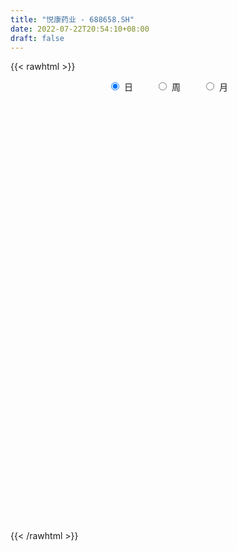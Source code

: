 ```yaml
---
title: "悦康药业 - 688658.SH"
date: 2022-07-22T20:54:10+08:00
draft: false
---
```

{{< rawhtml >}}
    <div style="text-align: center">
        <label style="padding: 1rem;"><input style="margin-right: .5rem" type="radio" name="period" value="D" checked onclick="period_change(this)">日</label>
        <label style="padding: 1rem;"><input style="margin-right: .5rem" type="radio" name="period" value="W" onclick="period_change(this)">周</label>
        <label style="padding: 1rem;"><input style="margin-right: .5rem" type="radio" name="period" value="M" onclick="period_change(this)">月</label>
    </div>
    <div id="chart" style="height: 700px;"></div> 
    <script type="text/javascript">
        const D_v = [570450.71,296487.45,174188.24,108293.07,112881.31,94580.77,81530.41,102802.62,69944.04,128812.06,60765.38,45720.73,41602.23,69660.14,54981.87,57279.02,40036.88,33736.4,32753.52,68759.04,51495.61,41330.25,29046.15,24884.94,21367.57,39835.78,52309.74,37304.81,28980.38,29276.92,19933.18,22320.57,26435.75,30872.09,28304.22,37622.12,42803.37,22165.13,29167.63,28351.48,23158.01,46384.26,27718.78,23613.91,26025.94,55879.87,72913.38,50426.73,36459.97,33612.48,24184.27,24024.93,23191.16,26608.6,35252.52,23741.44,25443.95,30155.13,19721.93,15913.29,24117.96,25422.3,19979.26,17076.12,12039.83,14943.2,13126.02,15262.99,18935.01,13574.77,14248.8,17067.08,13328.49,13738.07,33766.25,36444.07,29598.79,27609.06,20473.45,19513.52,28857.04,20579.66,67559.91,48363.58,30115.11,30619.6,16795.03,11090.48,10599.42,11562.16,18810.48,14899.83,18328.41,27938.59,25923.59,21861.7,17364.88,11982.2,19101.8,16568.0,16553.47,23340.44,27042.09,102292.11,69597.88,43016.0,44681.66,38997.52,35330.57,19917.53,35030.94,20614.33,20834.11,16032.92,16980.03,18517.89,18277.06,13983.8,19776.0,32462.66,19303.23,22390.26,19986.97,19634.06,36237.53,21843.25,13972.7,16268.94,11704.62,22524.63,18556.69,13361.88,15260.52,14275.97,14283.1,9843.7,13840.39,7763.2,10749.08,16140.45,15137.01,18684.5,10792.08,11147.34,8489.12,9454.41,12354.31,14895.8,10252.77,12033.25,11796.98,7513.24,6601.6,14048.38,8767.02,9612.21,8725.02,11862.87,7510.55,7436.96,10914.12,8540.02,8658.71,20143.35,26712.01,24565.75,16138.09,14486.49,12578.2,9397.62,11032.17,16213.03,12174.54,13821.33,13436.29,16505.58,14783.5,12401.19,12046.96,13496.4,10208.16,8199.8,6447.67,7334.24,11856.83,5397.88,11401.92,4775.66,7455.87,6689.15,5925.97,5785.71,5305.43,3664.25,6943.89,4051.11,4430.26,5020.27,4328.68,4294.1,4515.47,6438.15,6950.94,16067.96,9469.4,13551.03,10963.46,9048.01,5258.54,6879.05,6749.46,10004.26,8156.05,9198.74,24766.25,13720.04,10575.32,17292.1,12238.51,9235.43,8071.27,13570.84,15049.67,12181.45,12584.8,10555.36,6360.01,155761.67,102565.15,47055.98,30661.96,20317.66,27565.16,19051.47,19123.65,9240.92,16750.05,17379.61,13313.05,29859.09,33372.91,20086.84,22819.31,18529.67,30765.26,50342.09,32615.47,133916.7,123780.4,124543.48,87491.86,97586.66,83720.17,126186.69,104545.84,62569.7,80485.92,97179.79,89657.99,95036.26,64735.61,83614.78,85444.1,36030.58,39250.98,26451.3,23772.56,26131.62,28567.68,28352.81,33181.18,31497.69,23986.7,19950.66,27561.64,19501.04,25319.82,22800.22,23372.29,47868.5,29540.53,39826.06,47710.34,31364.18,22315.51,22364.4,21634.76,39194.56,54895.76,43254.71,46841.47,32637.08,48079.39,42356.41,42478.36,40863.56,39905.25,26117.75,34694.77,23787.26,39589.51,30490.88,27311.73,37572.41,29678.24,24738.15,36849.81,29372.1,25731.22,27588.95,26788.44,24706.41,28592.51,40387.7,21910.37,27579.96,24152.49,33118.98,28885.43,36551.75,18855.54,44288.24,30047.95,39266.34,31095.89,63926.06,27874.35,21946.4,26173.39,39442.38,248705.7,197053.18,88220.01,93409.99,39000.92,27956.31,67687.16,48628.89,24078.15,40297.25,17602.61,75197.61,27101.04,26164.28,24173.99,39029.51,41695.67,71387.51,33874.18,25936.28,24219.0,22120.46,26657.38,19809.39,23945.45,16802.21,20802.47,23141.47,17730.59,15538.32,21123.0,19441.13,27848.89,21795.7,33685.43,21926.09,18604.48,27327.04,23405.72,35397.73,24407.41,21710.23,22149.96,25113.24,13956.17,22935.77,25158.07,14398.96,13606.45,10847.64,23624.72,20868.04]
const D_histogram = [0.0,-0.3056866097,-0.5935210006,-0.7369381331,-0.8361608993,-0.8463312773,-0.8065195318,-0.6884036647,-0.6011359522,-0.623838072,-0.6267013704,-0.5644974708,-0.5107100104,-0.5059730855,-0.4506649319,-0.3246885952,-0.2253766844,-0.1161992793,-0.0043822619,0.1389754604,0.2189656403,0.2379533952,0.2599261333,0.2628802304,0.2403962632,0.2613111958,0.3364536903,0.3732323067,0.3576594542,0.3035313019,0.2586537678,0.2455880845,0.2532248095,0.2747744524,0.3045648616,0.3474754223,0.3566392556,0.3567597669,0.3542217141,0.3142433157,0.2623883697,0.2926399192,0.2910529743,0.281055456,0.2529063245,0.2876696262,0.3472618592,0.3151163665,0.2423927665,0.216418501,0.1906198631,0.1735073708,0.1521299668,0.1397023055,0.0898212269,0.0533367382,0.0372508107,-0.0048582967,-0.0265981885,-0.0394762001,-0.0300802799,-0.0148056011,0.0001959075,-0.0106495408,-0.0154045466,-0.0141432758,-0.0161649448,-0.0264832409,-0.0369332029,-0.0315174687,-0.0482783224,-0.0696540678,-0.0632869049,-0.0486550311,-0.0020575334,0.0500120135,0.0586335877,0.0834714074,0.092092079,0.073931934,0.0652966365,0.0405989988,0.0970188612,0.0658094058,0.0315776043,-0.0353730378,-0.1000956306,-0.1317209498,-0.1291562893,-0.1113838488,-0.080928201,-0.0573367576,-0.0551081008,-0.0145681445,0.0153456158,0.0433777442,0.0393060197,0.0337432048,0.0446912769,0.0142581456,-0.0086402326,-0.0172996135,0.0064334605,0.1302591406,0.1932465688,0.1913850471,0.1925730268,0.2124019554,0.170915314,0.1259676941,0.0477347373,-0.0256705143,-0.1004396173,-0.1336245154,-0.1501882545,-0.1334255596,-0.0931582425,-0.0662224786,-0.0718781157,-0.0713358669,-0.0776237428,-0.069178945,-0.0900756084,-0.0967915379,-0.0717104081,-0.0757140972,-0.0726762506,-0.074152984,-0.0743838862,-0.0947121146,-0.116144624,-0.1139066717,-0.0775449343,-0.0579005396,-0.0585665489,-0.0526490286,-0.0670460001,-0.0683792882,-0.0632132991,-0.064311249,-0.0748747695,-0.1136210734,-0.1358328573,-0.1608852181,-0.1509383063,-0.1128501767,-0.0614158178,-0.0118307156,0.0199830538,0.034477584,0.0289820455,0.0501079235,0.0643617478,0.0874542855,0.0917025235,0.0849841646,0.0919722991,0.0667703167,0.0506409114,0.0415663074,0.0519725467,0.070095973,0.0836502635,0.1208811094,0.1477503877,0.1887161335,0.1868000566,0.1538521128,0.1392065901,0.1249959534,0.1261960114,0.1424482489,0.1382403146,0.1306864998,0.1185809678,0.0803742941,0.0761290226,0.0485467661,0.0159688953,-0.0250886832,-0.0481918609,-0.0561679157,-0.0560309768,-0.0602610929,-0.1032453659,-0.123997182,-0.1645433806,-0.1703234238,-0.1491542769,-0.1329234976,-0.1177831696,-0.1012988382,-0.0922634866,-0.0824167822,-0.0800479934,-0.0708207679,-0.0633606885,-0.0598075865,-0.0491805984,-0.0313739442,-0.0284362836,-0.034907405,-0.044942451,-0.0061668547,0.0228930829,0.0551368888,0.0984093428,0.1180218593,0.1208694926,0.1032118086,0.1014719654,0.1012727505,0.0979897338,0.101018909,0.1522877714,0.1611963887,0.1573980839,0.1601537607,0.1428953305,0.1194150636,0.0917174201,0.0913372689,0.090021999,0.0541610232,0.0079765654,-0.0161103233,-0.031429257,0.1708585383,0.251569975,0.2193664678,0.1482107204,0.0955997147,0.0558759053,0.0255463995,-0.0050213611,-0.0181701819,-0.0496647544,-0.0474978837,-0.0669958408,-0.0389094762,-0.0136524869,-0.0035871477,0.0040950133,-0.0201229025,-0.0145183367,0.0401501511,0.0594341448,0.3049205273,0.5382235471,0.4256015122,0.3467921616,0.4367447736,0.425737579,0.5118779197,0.5083600642,0.4680935972,0.4173249465,0.3744474721,0.400451611,0.2573934066,0.0797387371,-0.1162127058,-0.3456422495,-0.4817702683,-0.6373384376,-0.7335804188,-0.8031515222,-0.8428701393,-0.7858461193,-0.7019308882,-0.5867291303,-0.4866136777,-0.4498709332,-0.4122682614,-0.3107023149,-0.2208865995,-0.2007146183,-0.1692725924,-0.160747106,-0.2158054086,-0.2026777183,-0.2319160932,-0.1560975319,-0.0697423823,-0.0060399149,0.0509876706,0.0739224592,0.1047502581,0.1125052095,0.05344329,-0.0266548886,-0.0148466473,0.0246254632,0.0308100068,-0.0557396614,-0.1236352583,-0.113456545,-0.093546136,-0.0473067858,-0.0379352176,-0.0501619421,-0.0496437183,-0.028287693,-0.0625727059,-0.0863965392,-0.0830724089,-0.0863299141,-0.1131286095,-0.1064328975,-0.1126753197,-0.1392065987,-0.1914245093,-0.2176398836,-0.2486614323,-0.2364682595,-0.2138817563,-0.185477457,-0.1736382347,-0.1487940209,-0.1480324288,-0.1537715893,-0.2184553301,-0.2555688789,-0.2186289045,-0.1481989508,-0.0594942295,0.0144523076,0.0605612989,0.1287867728,0.2421041215,0.4971693048,0.6108714932,0.6120247461,0.5124611744,0.4144483132,0.338831561,0.307885541,0.245231998,0.2081880974,0.108252968,0.0549393019,-0.0271101421,-0.07877347,-0.1046744915,-0.0911338441,-0.0533740333,0.0225969873,0.1127404346,0.1704083893,0.1851645907,0.1482164287,0.1353432328,0.1423933554,0.1184790708,0.0984766667,0.0913229138,0.0987710811,0.1115650014,0.0999811597,0.0607336432,0.054567491,0.0508278442,0.0410311558,0.0323253078,0.0061787541,0.0004515687,-0.0119614287,0.007212724,0.0100637952,-0.0338645884,-0.0626137872,-0.0648829378,-0.0566698396,-0.0894131242,-0.0980435807,-0.0953519361,-0.1499434324,-0.1536342243,-0.1382795093,-0.1146680752,-0.0804761219,-0.0782757265]
const D_fast = [0.0,-0.3821082621,-0.8183229032,-1.145974569,-1.4542375599,-1.6759907573,-1.8378088947,-1.8917939438,-1.9548102193,-2.1334718572,-2.2930104982,-2.3719309662,-2.4458210085,-2.5675773549,-2.6249354343,-2.5801312465,-2.5371635068,-2.4570359215,-2.3463144695,-2.1682128821,-2.0334812922,-1.9550051885,-1.8680509171,-1.7993767624,-1.7617616638,-1.6755189323,-1.5162630152,-1.3861763221,-1.3123343111,-1.2905796379,-1.27079373,-1.2224623922,-1.1515194649,-1.0612762088,-0.9553445842,-0.8255651679,-0.7272415208,-0.6379310677,-0.551913692,-0.5133312615,-0.499589115,-0.3961775858,-0.325001287,-0.2647349414,-0.2296574918,-0.1229767835,0.0234309143,0.0700645132,0.0579391048,0.0860694646,0.1079257924,0.1341901428,0.1508452305,0.1733431456,0.1459173737,0.1227670696,0.1159938447,0.0726701632,0.0442807242,0.0215336627,0.0234095129,0.0349827914,0.0500332769,0.0365254433,0.0279193008,0.0256447527,0.0195818475,0.0026427412,-0.0170405216,-0.0195041545,-0.0483345888,-0.0871238511,-0.0965784145,-0.0941102984,-0.0480271841,0.0165453662,0.0398253373,0.0855310089,0.1171747002,0.1174975387,0.1251864003,0.1106385123,0.19131309,0.1765559861,0.1502185857,0.0744246841,-0.0153218163,-0.0798773729,-0.1096017848,-0.1196753066,-0.109451709,-0.1001944549,-0.1117428234,-0.0748449032,-0.0410947389,-0.0022181745,0.0035366059,0.0064095922,0.0285304836,0.0016618887,-0.0233965477,-0.036380832,-0.0110393929,0.1453510725,0.2566501428,0.3026348828,0.3519661193,0.4248955368,0.4261377238,0.4126820274,0.346382755,0.2665598748,0.1666808675,0.1000898405,0.0459790378,0.0293853428,0.0463630993,0.0567432436,0.0331180775,0.0158263595,-0.009867452,-0.0187173904,-0.062132956,-0.0930467699,-0.0858932421,-0.1088254555,-0.1239566716,-0.143971651,-0.1627985248,-0.2068047818,-0.2572734471,-0.2835121628,-0.2665366589,-0.2613673991,-0.2766750457,-0.2839197825,-0.3150782541,-0.3335063642,-0.3441436999,-0.361319462,-0.3906016749,-0.4577532472,-0.5139232454,-0.5791969108,-0.6069845755,-0.59710899,-0.5610285856,-0.5144011623,-0.4775916294,-0.4544777033,-0.4527277304,-0.4190748715,-0.3887306103,-0.3437745012,-0.3166006323,-0.30207295,-0.2720917408,-0.280601144,-0.2840703215,-0.2827533486,-0.2593539727,-0.2237065531,-0.1892396968,-0.1217885734,-0.0579816982,0.030163081,0.0749470181,0.0804621026,0.1006182274,0.1176565791,0.15040564,0.2022699397,0.232622084,0.2577398941,0.2752796041,0.2571665039,0.271953488,0.256507923,0.2279222761,0.1805925268,0.1454413839,0.1234233501,0.1095525448,0.0902571555,0.021461541,-0.0302895705,-0.1119716144,-0.1603325135,-0.1764519358,-0.1934520308,-0.2077574953,-0.2165978735,-0.2306283935,-0.2413858847,-0.2590290942,-0.2675070607,-0.2758871535,-0.287285948,-0.2889541096,-0.2789909415,-0.2831623517,-0.2983603244,-0.3196309831,-0.2823971005,-0.2476138921,-0.2015858641,-0.1337110744,-0.084593093,-0.0515280866,-0.0433828185,-0.0197546703,0.0053643024,0.0265787192,0.0548626216,0.1442034269,0.1934111413,0.2289623575,0.2717564744,0.2902218769,0.2965953759,0.2918270874,0.3142812535,0.3354714833,0.3131507633,0.2689604469,0.2408459773,0.2176697294,0.4626721593,0.6062760898,0.6289141995,0.5948111322,0.5661000552,0.5403452221,0.5164023162,0.4845792153,0.466887849,0.4229770879,0.4132694877,0.3770225704,0.395381566,0.4172254335,0.4263939858,0.4350999001,0.4058512587,0.4078262403,0.4725322659,0.5066747958,0.8283913101,1.1962502167,1.1900285598,1.1979172496,1.397056055,1.4924832552,1.7065930758,1.8301652364,1.9069221686,1.9604847546,2.0112191481,2.1373361898,2.0586263371,1.9009063518,1.6759017326,1.3600616265,1.1034910405,0.7885882619,0.5089511759,0.238592192,-0.0118439599,-0.1512814697,-0.2428489607,-0.2743294854,-0.2958674522,-0.371592441,-0.4370568346,-0.4131664668,-0.3785724012,-0.4085790746,-0.4194551968,-0.4511164869,-0.5601261416,-0.5976678809,-0.6848852792,-0.6480911008,-0.5791715468,-0.5169790581,-0.4472045549,-0.4057891515,-0.3487737881,-0.3128925343,-0.3585936314,-0.4453555321,-0.4372589526,-0.3916304763,-0.377743431,-0.4782280146,-0.577032426,-0.5952178489,-0.598693974,-0.5642813202,-0.5643935564,-0.5891607665,-0.6010534722,-0.5867693702,-0.6366975595,-0.6821205277,-0.6995644996,-0.7244044832,-0.7794853311,-0.7993978434,-0.8338090956,-0.8951420242,-0.9952160621,-1.0758414073,-1.1690283141,-1.2159522062,-1.2468361421,-1.2648012071,-1.2963715434,-1.3087258348,-1.34497235,-1.3891544077,-1.5084519811,-1.6094577496,-1.6271750013,-1.5937947853,-1.5199636214,-1.4424040073,-1.3811546914,-1.2807325242,-1.1068891452,-0.7275316357,-0.461111574,-0.3069521345,-0.2784004126,-0.2728011956,-0.2637100575,-0.2176846922,-0.2190302358,-0.2040271119,-0.2768989994,-0.31647784,-0.4053048195,-0.4766615149,-0.5287311593,-0.5379739729,-0.5135576704,-0.431937403,-0.3136088471,-0.213338795,-0.152291446,-0.1521855008,-0.1312228885,-0.0885744271,-0.0828689439,-0.0782521814,-0.0625752059,-0.0304342683,0.0102509024,0.0236623507,-0.0004017551,0.0070739655,0.0160412797,0.0165023803,0.0158778593,-0.008724006,-0.0143382992,-0.0297416537,-0.0087643201,-0.0033973,-0.0557918308,-0.1001944764,-0.1186843615,-0.1246387231,-0.1797352888,-0.2128766404,-0.2340229798,-0.3261003343,-0.3681996823,-0.3874148446,-0.3924704293,-0.3783975065,-0.3957660427]
const D_slow = [0.0,-0.0764216524,-0.2248019026,-0.4090364359,-0.6180766607,-0.82965948,-1.031289363,-1.2033902791,-1.3536742672,-1.5096337852,-1.6663091278,-1.8074334955,-1.9351109981,-2.0616042694,-2.1742705024,-2.2554426512,-2.3117868223,-2.3408366422,-2.3419322076,-2.3071883425,-2.2524469325,-2.1929585837,-2.1279770503,-2.0622569927,-2.002157927,-1.936830128,-1.8527167054,-1.7594086288,-1.6699937652,-1.5941109398,-1.5294474978,-1.4680504767,-1.4047442743,-1.3360506612,-1.2599094458,-1.1730405902,-1.0838807764,-0.9946908346,-0.9061354061,-0.8275745772,-0.7619774847,-0.6888175049,-0.6160542614,-0.5457903974,-0.4825638162,-0.4106464097,-0.3238309449,-0.2450518533,-0.1844536617,-0.1303490364,-0.0826940707,-0.039317228,-0.0012847363,0.0336408401,0.0560961468,0.0694303314,0.078743034,0.0775284599,0.0708789127,0.0610098627,0.0534897928,0.0497883925,0.0498373694,0.0471749841,0.0433238475,0.0397880285,0.0357467923,0.0291259821,0.0198926814,0.0120133142,-0.0000562664,-0.0174697833,-0.0332915096,-0.0454552673,-0.0459696507,-0.0334666473,-0.0188082504,0.0020596015,0.0250826212,0.0435656047,0.0598897638,0.0700395135,0.0942942288,0.1107465803,0.1186409814,0.1097977219,0.0847738143,0.0518435768,0.0195545045,-0.0082914577,-0.028523508,-0.0428576974,-0.0566347226,-0.0602767587,-0.0564403547,-0.0455959187,-0.0357694138,-0.0273336126,-0.0161607933,-0.0125962569,-0.0147563151,-0.0190812185,-0.0174728533,0.0150919318,0.063403574,0.1112498358,0.1593930925,0.2124935813,0.2552224098,0.2867143333,0.2986480177,0.2922303891,0.2671204848,0.2337143559,0.1961672923,0.1628109024,0.1395213418,0.1229657221,0.1049961932,0.0871622265,0.0677562908,0.0504615545,0.0279426524,0.003744768,-0.0141828341,-0.0331113583,-0.051280421,-0.069818667,-0.0884146385,-0.1120926672,-0.1411288232,-0.1696054911,-0.1889917247,-0.2034668596,-0.2181084968,-0.2312707539,-0.248032254,-0.265127076,-0.2809304008,-0.297008213,-0.3157269054,-0.3441321738,-0.3780903881,-0.4183116926,-0.4560462692,-0.4842588134,-0.4996127678,-0.5025704467,-0.4975746832,-0.4889552873,-0.4817097759,-0.469182795,-0.4530923581,-0.4312287867,-0.4083031558,-0.3870571147,-0.3640640399,-0.3473714607,-0.3347112329,-0.324319656,-0.3113265193,-0.2938025261,-0.2728899602,-0.2426696829,-0.2057320859,-0.1585530526,-0.1118530384,-0.0733900102,-0.0385883627,-0.0073393743,0.0242096285,0.0598216908,0.0943817694,0.1270533943,0.1566986363,0.1767922098,0.1958244655,0.207961157,0.2119533808,0.20568121,0.1936332448,0.1795912659,0.1655835216,0.1505182484,0.1247069069,0.0937076114,0.0525717663,0.0099909103,-0.0272976589,-0.0605285333,-0.0899743257,-0.1152990353,-0.1383649069,-0.1589691025,-0.1789811008,-0.1966862928,-0.2125264649,-0.2274783615,-0.2397735111,-0.2476169972,-0.2547260681,-0.2634529194,-0.2746885321,-0.2762302458,-0.2705069751,-0.2567227529,-0.2321204172,-0.2026149523,-0.1723975792,-0.146594627,-0.1212266357,-0.0959084481,-0.0714110146,-0.0461562874,-0.0080843445,0.0322147526,0.0715642736,0.1116027138,0.1473265464,0.1771803123,0.2001096673,0.2229439845,0.2454494843,0.2589897401,0.2609838815,0.2569563006,0.2490989864,0.291813621,0.3547061147,0.4095477317,0.4466004118,0.4705003405,0.4844693168,0.4908559167,0.4896005764,0.4850580309,0.4726418423,0.4607673714,0.4440184112,0.4342910422,0.4308779204,0.4299811335,0.4310048868,0.4259741612,0.422344577,0.4323821148,0.447240651,0.5234707828,0.6580266696,0.7644270476,0.851125088,0.9603112814,1.0667456762,1.1947151561,1.3218051722,1.4388285714,1.5431598081,1.6367716761,1.7368845788,1.8012329305,1.8211676148,1.7921144383,1.705703876,1.5852613089,1.4259266995,1.2425315948,1.0417437142,0.8310261794,0.6345646496,0.4590819275,0.3123996449,0.1907462255,0.0782784922,-0.0247885731,-0.1024641519,-0.1576858017,-0.2078644563,-0.2501826044,-0.2903693809,-0.344320733,-0.3949901626,-0.4529691859,-0.4919935689,-0.5094291645,-0.5109391432,-0.4981922256,-0.4797116108,-0.4535240462,-0.4253977438,-0.4120369214,-0.4187006435,-0.4224123053,-0.4162559395,-0.4085534378,-0.4224883532,-0.4533971677,-0.481761304,-0.505147838,-0.5169745344,-0.5264583388,-0.5389988244,-0.5514097539,-0.5584816772,-0.5741248536,-0.5957239884,-0.6164920907,-0.6380745692,-0.6663567216,-0.6929649459,-0.7211337758,-0.7559354255,-0.8037915528,-0.8582015237,-0.9203668818,-0.9794839467,-1.0329543858,-1.07932375,-1.1227333087,-1.1599318139,-1.1969399211,-1.2353828185,-1.289996651,-1.3538888707,-1.4085460968,-1.4455958345,-1.4604693919,-1.456856315,-1.4417159903,-1.4095192971,-1.3489932667,-1.2247009405,-1.0719830672,-0.9189768806,-0.790861587,-0.6872495087,-0.6025416185,-0.5255702332,-0.4642622337,-0.4122152094,-0.3851519674,-0.3714171419,-0.3781946774,-0.3978880449,-0.4240566678,-0.4468401288,-0.4601836371,-0.4545343903,-0.4263492817,-0.3837471843,-0.3374560367,-0.3004019295,-0.2665661213,-0.2309677825,-0.2013480148,-0.1767288481,-0.1538981196,-0.1292053494,-0.101314099,-0.0763188091,-0.0611353983,-0.0474935255,-0.0347865645,-0.0245287755,-0.0164474486,-0.01490276,-0.0147898679,-0.0177802251,-0.0159770441,-0.0134610953,-0.0219272424,-0.0375806892,-0.0538014236,-0.0679688835,-0.0903221646,-0.1148330598,-0.1386710438,-0.1761569019,-0.214565458,-0.2491353353,-0.2778023541,-0.2979213846,-0.3174903162]
const D_data = [['2020-12-24', 28.5, 31.64, 28.16, 36.66],['2020-12-25', 29.5, 26.85, 26.72, 29.5],['2020-12-28', 26.08, 25.08, 25.0, 27.5],['2020-12-29', 25.01, 25.14, 24.5, 25.76],['2020-12-30', 25.04, 24.33, 24.3, 25.2],['2020-12-31', 24.5, 24.37, 24.01, 24.94],['2021-01-04', 24.6, 24.28, 24.1, 24.6],['2021-01-05', 24.36, 24.93, 24.29, 25.68],['2021-01-06', 24.95, 24.4, 24.27, 25.17],['2021-01-07', 24.44, 22.5, 22.22, 24.48],['2021-01-08', 22.38, 21.95, 21.71, 22.48],['2021-01-11', 21.96, 22.2, 21.82, 22.46],['2021-01-12', 22.2, 21.71, 21.63, 22.2],['2021-01-13', 21.8, 20.56, 20.5, 21.8],['2021-01-14', 20.6, 20.67, 20.09, 21.33],['2021-01-15', 20.78, 21.42, 20.76, 21.68],['2021-01-18', 21.2, 21.15, 21.01, 21.41],['2021-01-19', 21.16, 21.37, 21.1, 21.56],['2021-01-20', 21.38, 21.62, 21.3, 21.73],['2021-01-21', 21.55, 22.43, 21.55, 22.96],['2021-01-22', 22.6, 22.06, 21.78, 22.99],['2021-01-25', 22.1, 21.43, 21.22, 22.1],['2021-01-26', 21.43, 21.47, 21.23, 21.84],['2021-01-27', 21.4, 21.21, 21.03, 21.57],['2021-01-28', 20.98, 20.75, 20.73, 21.37],['2021-01-29', 21.55, 21.21, 20.88, 21.98],['2021-02-01', 21.22, 22.12, 21.15, 22.32],['2021-02-02', 22.2, 21.97, 21.96, 22.6],['2021-02-03', 21.99, 21.42, 21.39, 22.01],['2021-02-04', 21.42, 20.78, 20.7, 21.72],['2021-02-05', 20.86, 20.63, 20.6, 21.15],['2021-02-08', 21.15, 20.86, 20.85, 21.66],['2021-02-09', 20.98, 21.1, 20.75, 21.37],['2021-02-10', 21.11, 21.37, 21.11, 21.66],['2021-02-18', 21.76, 21.66, 21.4, 21.85],['2021-02-19', 21.65, 22.11, 21.41, 22.17],['2021-02-22', 22.18, 21.95, 21.95, 22.5],['2021-02-23', 21.88, 22.0, 21.8, 22.22],['2021-02-24', 22.01, 22.11, 21.81, 22.38],['2021-02-25', 22.22, 21.67, 21.66, 22.3],['2021-02-26', 21.59, 21.39, 21.33, 21.59],['2021-03-01', 21.69, 22.48, 21.6, 22.66],['2021-03-02', 22.48, 22.3, 22.11, 22.68],['2021-03-03', 22.3, 22.31, 22.17, 22.45],['2021-03-04', 22.3, 22.12, 22.06, 22.3],['2021-03-05', 22.18, 23.08, 22.12, 23.46],['2021-03-08', 23.25, 23.85, 23.07, 24.29],['2021-03-09', 23.85, 23.0, 22.9, 24.02],['2021-03-10', 23.22, 22.4, 22.35, 23.38],['2021-03-11', 22.52, 22.88, 22.3, 23.26],['2021-03-12', 23.02, 22.89, 22.76, 23.19],['2021-03-15', 22.81, 23.02, 22.76, 23.34],['2021-03-16', 22.94, 22.99, 22.83, 23.28],['2021-03-17', 22.93, 23.13, 22.84, 23.49],['2021-03-18', 23.19, 22.59, 22.59, 23.21],['2021-03-19', 22.6, 22.59, 22.38, 22.84],['2021-03-22', 22.5, 22.75, 22.5, 22.86],['2021-03-23', 22.82, 22.29, 22.23, 22.86],['2021-03-24', 22.25, 22.37, 22.18, 22.57],['2021-03-25', 22.38, 22.37, 22.25, 22.61],['2021-03-26', 22.4, 22.62, 22.31, 22.79],['2021-03-29', 22.63, 22.75, 22.5, 23.07],['2021-03-30', 22.75, 22.83, 22.62, 22.95],['2021-03-31', 22.78, 22.52, 22.39, 22.92],['2021-04-01', 22.58, 22.55, 22.42, 22.66],['2021-04-02', 22.55, 22.61, 22.4, 22.68],['2021-04-06', 22.63, 22.56, 22.44, 22.63],['2021-04-07', 22.56, 22.41, 22.25, 22.56],['2021-04-08', 22.4, 22.33, 22.3, 22.56],['2021-04-09', 22.31, 22.49, 22.22, 22.57],['2021-04-12', 22.5, 22.15, 22.06, 22.52],['2021-04-13', 22.15, 21.94, 21.63, 22.22],['2021-04-14', 21.95, 22.19, 21.91, 22.32],['2021-04-15', 22.11, 22.3, 21.84, 22.37],['2021-04-16', 22.38, 22.84, 22.24, 23.05],['2021-04-19', 22.93, 23.19, 22.84, 23.35],['2021-04-20', 23.15, 22.85, 22.85, 23.43],['2021-04-21', 22.76, 23.2, 22.75, 23.33],['2021-04-22', 23.2, 23.16, 22.97, 23.38],['2021-04-23', 23.18, 22.87, 22.8, 23.29],['2021-04-26', 22.95, 22.98, 22.95, 23.44],['2021-04-27', 22.8, 22.74, 22.5, 22.93],['2021-04-28', 22.6, 23.91, 22.52, 23.96],['2021-04-29', 23.81, 22.96, 22.85, 23.81],['2021-04-30', 22.88, 22.8, 22.69, 23.28],['2021-05-06', 22.61, 22.13, 21.91, 22.78],['2021-05-07', 22.21, 21.76, 21.71, 22.22],['2021-05-10', 21.75, 21.83, 21.72, 21.95],['2021-05-11', 21.83, 22.08, 21.76, 22.18],['2021-05-12', 21.97, 22.23, 21.96, 22.48],['2021-05-13', 22.15, 22.44, 22.15, 22.7],['2021-05-14', 22.4, 22.44, 22.33, 22.58],['2021-05-17', 22.49, 22.19, 22.04, 22.55],['2021-05-18', 22.17, 22.75, 21.99, 22.9],['2021-05-19', 22.75, 22.8, 22.75, 23.5],['2021-05-20', 22.8, 22.95, 22.62, 23.14],['2021-05-21', 22.96, 22.64, 22.61, 23.18],['2021-05-24', 22.78, 22.62, 22.51, 22.78],['2021-05-25', 22.62, 22.87, 22.58, 22.99],['2021-05-26', 22.56, 22.32, 22.28, 22.56],['2021-05-27', 22.48, 22.27, 22.19, 22.48],['2021-05-28', 22.35, 22.35, 22.19, 22.46],['2021-05-31', 22.35, 22.79, 22.22, 22.88],['2021-06-01', 22.92, 24.5, 22.73, 24.9],['2021-06-02', 24.5, 24.38, 24.26, 25.17],['2021-06-03', 24.18, 23.9, 23.86, 24.73],['2021-06-04', 23.91, 24.11, 23.72, 24.68],['2021-06-07', 24.14, 24.59, 24.01, 24.76],['2021-06-08', 24.5, 23.95, 23.86, 24.74],['2021-06-09', 23.85, 23.83, 23.7, 24.1],['2021-06-10', 23.86, 23.19, 23.12, 23.9],['2021-06-11', 23.2, 22.89, 22.88, 23.36],['2021-06-15', 22.77, 22.46, 22.4, 23.09],['2021-06-16', 22.56, 22.63, 22.4, 22.82],['2021-06-17', 22.64, 22.62, 22.24, 22.78],['2021-06-18', 22.6, 22.95, 22.37, 23.0],['2021-06-21', 22.8, 23.33, 22.75, 23.34],['2021-06-22', 23.33, 23.3, 23.14, 23.47],['2021-06-23', 23.21, 22.91, 22.9, 23.3],['2021-06-24', 22.85, 22.93, 22.6, 23.48],['2021-06-25', 22.86, 22.78, 22.68, 23.14],['2021-06-28', 22.79, 22.92, 22.6, 23.17],['2021-06-29', 22.9, 22.46, 22.46, 22.97],['2021-06-30', 22.41, 22.49, 22.31, 22.74],['2021-07-01', 22.41, 22.87, 22.3, 23.32],['2021-07-02', 22.98, 22.5, 22.31, 23.14],['2021-07-05', 22.46, 22.52, 22.41, 22.7],['2021-07-06', 22.6, 22.4, 22.21, 22.6],['2021-07-07', 22.33, 22.34, 22.2, 22.52],['2021-07-08', 22.42, 21.95, 21.91, 22.46],['2021-07-09', 21.8, 21.72, 21.56, 21.96],['2021-07-12', 21.97, 21.85, 21.75, 22.07],['2021-07-13', 21.9, 22.28, 21.89, 22.33],['2021-07-14', 22.29, 22.14, 22.11, 22.45],['2021-07-15', 22.09, 21.86, 21.68, 22.09],['2021-07-16', 21.86, 21.88, 21.84, 22.02],['2021-07-19', 21.88, 21.52, 21.39, 21.89],['2021-07-20', 21.4, 21.55, 21.3, 21.62],['2021-07-21', 21.55, 21.55, 21.5, 21.76],['2021-07-22', 21.55, 21.39, 21.31, 21.55],['2021-07-23', 21.4, 21.14, 21.05, 21.45],['2021-07-26', 21.08, 20.53, 20.44, 21.1],['2021-07-27', 20.58, 20.42, 20.35, 20.85],['2021-07-28', 20.38, 20.08, 19.99, 20.43],['2021-07-29', 20.3, 20.29, 20.23, 20.41],['2021-07-30', 20.24, 20.6, 20.06, 20.72],['2021-08-02', 20.5, 20.87, 20.4, 20.98],['2021-08-03', 20.88, 21.02, 20.74, 21.22],['2021-08-04', 21.02, 20.95, 20.82, 21.18],['2021-08-05', 20.81, 20.81, 20.68, 21.05],['2021-08-06', 20.77, 20.54, 20.31, 20.77],['2021-08-09', 20.55, 20.88, 20.46, 20.91],['2021-08-10', 20.97, 20.87, 20.79, 20.97],['2021-08-11', 20.87, 21.08, 20.78, 21.32],['2021-08-12', 21.06, 20.93, 20.91, 21.16],['2021-08-13', 20.93, 20.8, 20.72, 21.05],['2021-08-16', 20.88, 20.99, 20.62, 21.07],['2021-08-17', 21.09, 20.55, 20.48, 21.09],['2021-08-18', 20.73, 20.55, 20.35, 20.73],['2021-08-19', 20.6, 20.56, 20.4, 20.66],['2021-08-20', 20.62, 20.8, 20.4, 20.84],['2021-08-23', 20.7, 20.98, 20.7, 21.06],['2021-08-24', 20.9, 21.03, 20.9, 21.13],['2021-08-25', 21.06, 21.51, 20.92, 21.53],['2021-08-26', 22.4, 21.63, 21.51, 22.4],['2021-08-27', 21.5, 22.1, 21.42, 22.38],['2021-08-30', 22.23, 21.8, 21.71, 22.23],['2021-08-31', 21.81, 21.44, 21.34, 21.82],['2021-09-01', 21.47, 21.65, 21.3, 21.79],['2021-09-02', 21.67, 21.68, 21.53, 21.79],['2021-09-03', 21.78, 21.94, 21.64, 22.07],['2021-09-06', 21.89, 22.29, 21.89, 22.4],['2021-09-07', 22.27, 22.19, 22.07, 22.34],['2021-09-08', 22.22, 22.24, 22.1, 22.37],['2021-09-09', 22.22, 22.25, 22.13, 22.4],['2021-09-10', 22.28, 21.89, 21.83, 22.36],['2021-09-13', 22.08, 22.29, 21.92, 22.39],['2021-09-14', 22.39, 21.99, 21.9, 22.4],['2021-09-15', 22.04, 21.82, 21.68, 22.1],['2021-09-16', 21.9, 21.54, 21.53, 22.05],['2021-09-17', 21.56, 21.59, 21.28, 21.74],['2021-09-22', 21.36, 21.68, 21.36, 21.84],['2021-09-23', 21.77, 21.74, 21.69, 21.9],['2021-09-24', 21.69, 21.65, 21.57, 21.76],['2021-09-27', 21.49, 20.99, 20.93, 21.64],['2021-09-28', 21.05, 21.02, 20.77, 21.08],['2021-09-29', 20.93, 20.5, 20.36, 20.93],['2021-09-30', 20.58, 20.68, 20.55, 20.79],['2021-10-08', 20.85, 20.93, 20.68, 21.02],['2021-10-11', 21.09, 20.85, 20.75, 21.2],['2021-10-12', 20.8, 20.81, 20.62, 20.94],['2021-10-13', 20.84, 20.81, 20.61, 20.92],['2021-10-14', 20.81, 20.69, 20.61, 20.81],['2021-10-15', 20.7, 20.66, 20.62, 20.72],['2021-10-18', 20.78, 20.51, 20.3, 20.78],['2021-10-19', 20.65, 20.54, 20.45, 20.65],['2021-10-20', 20.4, 20.48, 20.4, 20.6],['2021-10-21', 20.58, 20.38, 20.3, 20.58],['2021-10-22', 20.33, 20.43, 20.33, 20.66],['2021-10-25', 20.4, 20.53, 20.31, 20.59],['2021-10-26', 20.58, 20.34, 20.33, 20.58],['2021-10-27', 20.34, 20.15, 20.08, 20.48],['2021-10-28', 20.15, 19.99, 19.84, 20.26],['2021-10-29', 20.5, 20.62, 20.26, 20.93],['2021-11-01', 20.63, 20.65, 20.45, 20.85],['2021-11-02', 20.65, 20.85, 20.6, 21.06],['2021-11-03', 20.76, 21.22, 20.74, 21.28],['2021-11-04', 21.44, 21.15, 21.01, 21.48],['2021-11-05', 21.1, 21.07, 21.04, 21.32],['2021-11-08', 21.01, 20.84, 20.75, 21.12],['2021-11-09', 20.88, 21.05, 20.78, 21.05],['2021-11-10', 21.09, 21.13, 20.6, 21.15],['2021-11-11', 21.1, 21.15, 20.99, 21.29],['2021-11-12', 21.17, 21.3, 21.12, 21.43],['2021-11-15', 21.3, 22.15, 21.3, 22.31],['2021-11-16', 22.15, 21.91, 21.82, 22.29],['2021-11-17', 21.87, 21.9, 21.79, 22.08],['2021-11-18', 21.9, 22.12, 21.8, 22.38],['2021-11-19', 22.1, 21.97, 21.72, 22.11],['2021-11-22', 21.93, 21.91, 21.76, 21.99],['2021-11-23', 21.92, 21.83, 21.77, 22.05],['2021-11-24', 21.75, 22.2, 21.75, 22.26],['2021-11-25', 22.29, 22.29, 22.0, 22.39],['2021-11-26', 22.36, 21.85, 21.83, 22.36],['2021-11-29', 21.71, 21.56, 21.49, 22.06],['2021-11-30', 21.56, 21.68, 21.55, 21.88],['2021-12-01', 21.66, 21.7, 21.62, 21.83],['2021-12-02', 23.33, 25.03, 23.09, 25.99],['2021-12-03', 24.99, 24.49, 24.28, 25.62],['2021-12-06', 24.36, 23.45, 23.45, 24.68],['2021-12-07', 23.88, 22.89, 22.83, 23.89],['2021-12-08', 23.14, 22.95, 22.65, 23.15],['2021-12-09', 23.18, 22.99, 22.96, 23.48],['2021-12-10', 23.06, 23.02, 22.75, 23.25],['2021-12-13', 23.21, 22.93, 22.8, 23.4],['2021-12-14', 22.88, 23.09, 22.82, 23.15],['2021-12-15', 23.09, 22.78, 22.69, 23.16],['2021-12-16', 22.89, 23.15, 22.8, 23.35],['2021-12-17', 23.22, 22.85, 22.82, 23.25],['2021-12-20', 22.9, 23.49, 22.9, 23.8],['2021-12-21', 23.46, 23.64, 23.37, 24.66],['2021-12-22', 23.76, 23.6, 23.43, 23.96],['2021-12-23', 23.6, 23.68, 23.08, 23.97],['2021-12-24', 23.76, 23.29, 23.22, 23.85],['2021-12-27', 23.1, 23.66, 22.9, 23.89],['2021-12-28', 23.8, 24.51, 23.78, 24.86],['2021-12-29', 24.42, 24.37, 24.34, 24.8],['2021-12-30', 24.55, 28.14, 24.55, 28.7],['2021-12-31', 29.45, 29.71, 28.46, 30.5],['2022-01-04', 28.51, 26.19, 26.06, 28.85],['2022-01-05', 26.23, 26.52, 25.88, 27.07],['2022-01-06', 26.27, 29.11, 26.21, 29.95],['2022-01-07', 29.2, 28.55, 28.33, 30.24],['2022-01-10', 31.8, 30.51, 29.71, 32.8],['2022-01-11', 29.9, 30.2, 29.14, 31.15],['2022-01-12', 30.0, 30.21, 29.0, 30.9],['2022-01-13', 30.0, 30.4, 30.0, 31.48],['2022-01-14', 30.43, 30.79, 29.7, 31.79],['2022-01-17', 31.0, 32.16, 31.0, 33.37],['2022-01-18', 31.89, 30.24, 29.8, 31.95],['2022-01-19', 30.12, 29.33, 28.95, 30.7],['2022-01-20', 29.28, 28.33, 28.19, 29.78],['2022-01-21', 28.8, 26.82, 26.2, 28.8],['2022-01-24', 26.82, 26.9, 26.34, 27.15],['2022-01-25', 26.84, 25.63, 25.51, 27.17],['2022-01-26', 26.09, 25.33, 25.08, 26.09],['2022-01-27', 25.32, 24.76, 24.58, 25.55],['2022-01-28', 24.8, 24.31, 24.0, 25.15],['2022-02-07', 24.6, 25.02, 24.49, 25.23],['2022-02-08', 25.18, 25.22, 24.38, 25.44],['2022-02-09', 25.25, 25.69, 24.57, 25.99],['2022-02-10', 25.55, 25.69, 25.45, 26.35],['2022-02-11', 25.83, 24.91, 24.9, 25.83],['2022-02-14', 24.95, 24.78, 24.69, 25.2],['2022-02-15', 24.79, 25.66, 24.48, 25.8],['2022-02-16', 25.66, 25.8, 25.44, 26.25],['2022-02-17', 25.8, 25.03, 24.91, 25.98],['2022-02-18', 25.13, 25.13, 24.7, 25.39],['2022-02-21', 25.09, 24.78, 24.55, 25.3],['2022-02-22', 24.71, 23.66, 23.4, 24.84],['2022-02-23', 23.64, 24.18, 23.55, 24.44],['2022-02-24', 24.01, 23.37, 23.15, 24.54],['2022-02-25', 23.5, 24.59, 23.5, 25.22],['2022-02-28', 24.47, 25.0, 23.96, 25.26],['2022-03-01', 24.86, 25.02, 24.85, 25.44],['2022-03-02', 25.0, 25.21, 24.65, 25.34],['2022-03-03', 25.07, 24.98, 24.82, 25.37],['2022-03-04', 24.83, 25.23, 24.74, 26.05],['2022-03-07', 25.23, 25.07, 24.45, 25.93],['2022-03-08', 25.07, 24.1, 23.86, 25.11],['2022-03-09', 24.06, 23.41, 22.86, 24.37],['2022-03-10', 24.01, 24.3, 23.92, 24.68],['2022-03-11', 24.13, 24.73, 23.68, 24.87],['2022-03-14', 25.0, 24.4, 24.4, 25.37],['2022-03-15', 24.2, 22.95, 22.93, 24.34],['2022-03-16', 23.16, 22.63, 21.88, 23.88],['2022-03-17', 22.73, 23.29, 22.73, 24.2],['2022-03-18', 23.36, 23.34, 22.91, 23.53],['2022-03-21', 23.74, 23.72, 23.19, 24.2],['2022-03-22', 23.55, 23.3, 23.16, 23.65],['2022-03-23', 23.3, 22.91, 22.78, 23.57],['2022-03-24', 22.88, 22.92, 22.45, 23.29],['2022-03-25', 23.15, 23.13, 22.95, 23.34],['2022-03-28', 23.0, 22.28, 22.16, 23.0],['2022-03-29', 22.31, 22.11, 21.96, 22.46],['2022-03-30', 22.29, 22.24, 21.79, 22.33],['2022-03-31', 22.24, 22.0, 21.94, 22.7],['2022-04-01', 21.79, 21.45, 21.25, 21.83],['2022-04-06', 21.76, 21.63, 21.41, 21.94],['2022-04-07', 21.63, 21.28, 21.16, 21.86],['2022-04-08', 21.25, 20.73, 20.6, 21.43],['2022-04-11', 20.7, 19.95, 19.95, 20.7],['2022-04-12', 19.93, 19.78, 19.39, 20.19],['2022-04-13', 19.71, 19.25, 19.21, 19.76],['2022-04-14', 19.3, 19.41, 19.11, 19.63],['2022-04-15', 19.24, 19.31, 18.99, 19.74],['2022-04-18', 19.6, 19.21, 19.01, 19.67],['2022-04-19', 19.13, 18.81, 18.63, 19.3],['2022-04-20', 18.94, 18.78, 18.7, 18.98],['2022-04-21', 18.82, 18.26, 18.23, 19.14],['2022-04-22', 18.26, 17.87, 17.77, 18.26],['2022-04-25', 18.05, 16.61, 16.55, 18.2],['2022-04-26', 16.62, 16.3, 16.2, 17.03],['2022-04-27', 16.28, 16.84, 15.75, 17.02],['2022-04-28', 16.95, 17.2, 16.7, 17.75],['2022-04-29', 17.0, 17.57, 16.6, 17.75],['2022-05-05', 17.35, 17.6, 17.3, 17.94],['2022-05-06', 17.06, 17.4, 17.05, 17.6],['2022-05-09', 17.44, 17.86, 17.35, 18.16],['2022-05-10', 17.61, 18.87, 17.55, 19.01],['2022-05-11', 19.6, 21.76, 19.45, 22.64],['2022-05-12', 21.36, 21.27, 20.46, 22.39],['2022-05-13', 21.24, 20.52, 20.29, 21.7],['2022-05-16', 20.7, 19.32, 19.22, 20.85],['2022-05-17', 19.47, 19.07, 18.9, 19.79],['2022-05-18', 19.24, 19.09, 19.01, 19.56],['2022-05-19', 18.9, 19.54, 18.34, 19.69],['2022-05-20', 19.48, 19.04, 18.77, 19.6],['2022-05-23', 19.25, 19.21, 18.96, 19.34],['2022-05-24', 19.21, 18.12, 18.12, 19.21],['2022-05-25', 18.5, 18.3, 18.1, 18.5],['2022-05-26', 18.34, 17.53, 17.35, 18.34],['2022-05-27', 17.55, 17.45, 17.38, 17.75],['2022-05-30', 17.5, 17.43, 17.1, 17.52],['2022-05-31', 17.43, 17.75, 17.14, 17.79],['2022-06-01', 17.72, 18.07, 17.69, 18.25],['2022-06-02', 18.0, 18.78, 17.81, 18.92],['2022-06-06', 18.88, 19.4, 18.78, 19.65],['2022-06-07', 19.32, 19.45, 19.08, 19.5],['2022-06-08', 19.49, 19.2, 18.9, 19.54],['2022-06-09', 19.4, 18.58, 18.56, 19.4],['2022-06-10', 18.74, 18.82, 18.59, 19.07],['2022-06-13', 18.57, 19.13, 18.57, 19.23],['2022-06-14', 18.99, 18.77, 18.5, 18.99],['2022-06-15', 18.7, 18.76, 18.62, 19.06],['2022-06-16', 18.77, 18.9, 18.76, 19.16],['2022-06-17', 18.91, 19.14, 18.78, 19.31],['2022-06-20', 19.27, 19.33, 19.1, 19.43],['2022-06-21', 19.38, 19.1, 18.88, 19.47],['2022-06-22', 19.11, 18.67, 18.63, 19.18],['2022-06-23', 18.67, 19.0, 18.57, 19.08],['2022-06-24', 19.04, 19.04, 18.92, 19.25],['2022-06-27', 19.2, 18.96, 18.81, 19.35],['2022-06-28', 19.02, 18.95, 18.68, 19.06],['2022-06-29', 18.98, 18.65, 18.49, 19.34],['2022-06-30', 18.75, 18.82, 18.7, 19.07],['2022-07-01', 18.88, 18.68, 18.55, 18.95],['2022-07-04', 18.71, 19.09, 18.56, 19.17],['2022-07-05', 19.19, 18.95, 18.8, 19.19],['2022-07-06', 18.83, 18.24, 18.08, 19.06],['2022-07-07', 18.19, 18.19, 17.92, 18.31],['2022-07-08', 18.34, 18.38, 18.21, 18.89],['2022-07-11', 18.41, 18.47, 18.14, 18.78],['2022-07-12', 18.54, 17.82, 17.8, 18.55],['2022-07-13', 17.82, 17.92, 17.68, 17.98],['2022-07-14', 17.98, 17.95, 17.87, 18.25],['2022-07-15', 17.31, 16.97, 16.97, 17.57],['2022-07-18', 17.17, 17.3, 16.97, 17.35],['2022-07-19', 17.21, 17.42, 17.2, 17.5],['2022-07-20', 17.48, 17.49, 17.42, 17.61],['2022-07-21', 17.5, 17.66, 17.36, 17.94],['2022-07-22', 17.77, 17.25, 17.13, 17.77]]
const W_v = [866938.1599999999,489943.39,443854.51,269243.99,226781.45,156464.69,167805.03,79628.41,65926.34,145645.62,179622.76,217596.83,132818.65,115352.26,89460.71,60898.79,92148.69,133638.89,195475.3,47414.63,66962.37,111417.17,87545.91,286629.74,149890.89,72364.95,103802.75,120092.07,83027.58,67025.17,63630.13,58567.45,61333.11,46542.45,46449.52,88619.84,63632.57,72150.77,62936.21,21981.71,33432.29,7455.87,27370.51,24774.21,38266.62,48290.44,40987.56,78592.22,58108.66,287826.99,144652.23,75807.28,124667.82,371419.92,393342.17,470967.9399999999,418488.74,151637.04,145586.06,115133.38,188317.72,136873.41,225708.41,191721.33,155874.15,158210.71,80108.61,143176.95,141564.19,208624.48,49820.75,599594.6599999999,276683.27,184276.66,131063.45,177537.43,108016.9,96974.51,123860.59,132248.13,109313.21,83345.81]
const W_histogram = [0.0,-0.1582678063,-0.4032483632,-0.5682020376,-0.5983875542,-0.6362450985,-0.6582458655,-0.5834150035,-0.4504849891,-0.3802550051,-0.1983385096,-0.07548059,-0.0029277643,0.0553579662,0.0989670449,0.1238455137,0.1653918616,0.1944087712,0.2072264939,0.1468435088,0.1531768099,0.1700129849,0.1608914284,0.2664377425,0.2475388406,0.2327532184,0.2061122526,0.1659474361,0.0871245783,0.047993663,-0.021753089,-0.094219902,-0.1337455416,-0.129825807,-0.1151775257,-0.0113472106,0.0497897924,0.0878690137,0.0933452013,0.1008609745,0.0432990549,0.0257240517,0.0008895683,-0.024642473,-0.0224137143,0.0137418188,0.0551954576,0.1257507487,0.1601452008,0.3458434745,0.3535625964,0.3314803071,0.330049925,0.7225161203,0.8559106808,1.0349606596,0.8345738974,0.4981397685,0.291407792,0.1518929541,0.0129744955,-0.043012557,-0.1167389796,-0.2542508838,-0.3486493584,-0.5040939699,-0.6272385646,-0.7669254525,-0.9091864869,-0.9707790312,-0.9680724477,-0.7130397533,-0.6051592679,-0.6008068723,-0.4738550987,-0.3579602066,-0.2363861458,-0.1438902521,-0.0907334155,-0.0609842473,-0.1181646641,-0.1187121958]
const W_fast = [0.0,-0.1978347578,-0.5436274056,-0.8506315894,-1.0304139945,-1.2273328134,-1.4138950469,-1.4849179358,-1.4646091686,-1.4894429359,-1.3571110678,-1.2531232956,-1.181302411,-1.109177189,-1.0408263491,-0.9849865019,-0.9020921885,-0.8244730861,-0.75984874,-0.7835208478,-0.7388933443,-0.6795539231,-0.6484526225,-0.4762968727,-0.4333110645,-0.3899083822,-0.3650212848,-0.3636992423,-0.4207409555,-0.447873455,-0.5230584793,-0.6190802678,-0.6920422928,-0.7205790099,-0.7347251101,-0.6337315976,-0.5601471465,-0.5001006717,-0.4712881839,-0.4385571671,-0.4852943229,-0.4964383132,-0.5210504045,-0.5527430641,-0.5561177339,-0.5165267461,-0.4612742429,-0.3592812646,-0.2848505123,-0.01269137,0.083418401,0.1442061885,0.2252882876,0.7983835131,1.1457557437,1.5835458873,1.5918025995,1.3799034127,1.2460233842,1.1444817848,1.0088069502,0.9420667583,0.8391555909,0.6380809657,0.4565201516,0.1750520476,-0.1049021883,-0.4363204393,-0.8058780954,-1.1101653975,-1.3494769259,-1.2727041699,-1.3161135015,-1.461962824,-1.4534748251,-1.4270699846,-1.3645924602,-1.3080691296,-1.2775956469,-1.2630925405,-1.3498141234,-1.380039704]
const W_slow = [0.0,-0.0395669516,-0.1403790424,-0.2824295518,-0.4320264403,-0.591087715,-0.7556491813,-0.9015029322,-1.0141241795,-1.1091879308,-1.1587725582,-1.1776427057,-1.1783746467,-1.1645351552,-1.139793394,-1.1088320155,-1.0674840501,-1.0188818573,-0.9670752339,-0.9303643567,-0.8920701542,-0.849566908,-0.8093440509,-0.7427346152,-0.6808499051,-0.6226616005,-0.5711335374,-0.5296466783,-0.5078655338,-0.495867118,-0.5013053903,-0.5248603658,-0.5582967512,-0.5907532029,-0.6195475844,-0.622384387,-0.6099369389,-0.5879696855,-0.5646333851,-0.5394181415,-0.5285933778,-0.5221623649,-0.5219399728,-0.5281005911,-0.5337040196,-0.5302685649,-0.5164697005,-0.4850320133,-0.4449957131,-0.3585348445,-0.2701441954,-0.1872741186,-0.1047616374,0.0758673927,0.2898450629,0.5485852278,0.7572287021,0.8817636443,0.9546155922,0.9925888308,0.9958324546,0.9850793154,0.9558945705,0.8923318495,0.8051695099,0.6791460175,0.5223363763,0.3306050132,0.1033083915,-0.1393863663,-0.3814044783,-0.5596644166,-0.7109542336,-0.8611559516,-0.9796197263,-1.069109778,-1.1282063144,-1.1641788775,-1.1868622314,-1.2021082932,-1.2316494592,-1.2613275082]
const W_data = [['2020-12-25', 28.5, 26.85, 26.72, 36.66],['2020-12-31', 26.08, 24.37, 24.01, 27.5],['2021-01-08', 24.6, 21.95, 21.71, 25.68],['2021-01-15', 21.96, 21.42, 20.09, 22.46],['2021-01-22', 21.2, 22.06, 21.01, 22.99],['2021-01-29', 22.1, 21.21, 20.73, 22.1],['2021-02-05', 21.22, 20.63, 20.6, 22.6],['2021-02-10', 21.15, 21.37, 20.75, 21.66],['2021-02-19', 21.76, 22.11, 21.4, 22.17],['2021-02-26', 22.18, 21.39, 21.33, 22.5],['2021-03-05', 21.69, 23.08, 21.6, 23.46],['2021-03-12', 23.25, 22.89, 22.3, 24.29],['2021-03-19', 22.81, 22.59, 22.38, 23.49],['2021-03-26', 22.5, 22.62, 22.18, 22.86],['2021-04-02', 22.63, 22.61, 22.39, 23.07],['2021-04-09', 22.63, 22.49, 22.22, 22.63],['2021-04-16', 22.5, 22.84, 21.63, 23.05],['2021-04-23', 22.93, 22.87, 22.75, 23.43],['2021-04-30', 22.95, 22.8, 22.5, 23.96],['2021-05-07', 22.61, 21.76, 21.71, 22.78],['2021-05-14', 21.75, 22.44, 21.72, 22.7],['2021-05-21', 22.49, 22.64, 21.99, 23.5],['2021-05-28', 22.78, 22.35, 22.19, 22.99],['2021-06-04', 22.35, 24.11, 22.22, 25.17],['2021-06-11', 24.14, 22.89, 22.88, 24.76],['2021-06-18', 22.77, 22.95, 22.24, 23.09],['2021-06-25', 22.8, 22.78, 22.6, 23.48],['2021-07-02', 22.79, 22.5, 22.3, 23.32],['2021-07-09', 22.46, 21.72, 21.56, 22.7],['2021-07-16', 21.97, 21.88, 21.68, 22.45],['2021-07-23', 21.88, 21.14, 21.05, 21.89],['2021-07-30', 21.08, 20.6, 19.99, 21.1],['2021-08-06', 20.5, 20.54, 20.31, 21.22],['2021-08-13', 20.55, 20.8, 20.46, 21.32],['2021-08-20', 20.88, 20.8, 20.35, 21.09],['2021-08-27', 20.7, 22.1, 20.7, 22.4],['2021-09-03', 22.23, 21.94, 21.3, 22.23],['2021-09-10', 21.89, 21.89, 21.83, 22.4],['2021-09-17', 22.08, 21.59, 21.28, 22.4],['2021-09-24', 21.36, 21.65, 21.36, 21.9],['2021-09-30', 21.49, 20.68, 20.36, 21.64],['2021-10-08', 20.85, 20.93, 20.68, 21.02],['2021-10-15', 21.09, 20.66, 20.61, 21.2],['2021-10-22', 20.78, 20.43, 20.3, 20.78],['2021-10-29', 20.4, 20.62, 19.84, 20.93],['2021-11-05', 20.63, 21.07, 20.45, 21.48],['2021-11-12', 21.01, 21.3, 20.6, 21.43],['2021-11-19', 21.3, 21.97, 21.3, 22.38],['2021-11-26', 21.93, 21.85, 21.75, 22.39],['2021-12-03', 21.71, 24.49, 21.49, 25.99],['2021-12-10', 24.36, 23.02, 22.65, 24.68],['2021-12-17', 23.21, 22.85, 22.69, 23.4],['2021-12-24', 22.9, 23.29, 22.9, 24.66],['2021-12-31', 23.1, 29.71, 22.9, 30.5],['2022-01-07', 28.51, 28.55, 25.88, 30.24],['2022-01-14', 31.8, 30.79, 29.0, 32.8],['2022-01-21', 31.0, 26.82, 26.2, 33.37],['2022-01-28', 26.82, 24.31, 24.0, 27.17],['2022-02-11', 24.6, 24.91, 24.38, 26.35],['2022-02-18', 24.95, 25.13, 24.48, 26.25],['2022-02-25', 25.09, 24.59, 23.15, 25.3],['2022-03-04', 24.47, 25.23, 23.96, 26.05],['2022-03-11', 25.23, 24.73, 22.86, 25.93],['2022-03-18', 25.0, 23.34, 21.88, 25.37],['2022-03-25', 23.74, 23.13, 22.45, 24.2],['2022-04-01', 23.0, 21.45, 21.25, 23.0],['2022-04-08', 21.76, 20.73, 20.6, 21.94],['2022-04-15', 20.7, 19.31, 18.99, 20.7],['2022-04-22', 19.6, 17.87, 17.77, 19.67],['2022-04-29', 18.05, 17.57, 15.75, 18.2],['2022-05-06', 17.35, 17.4, 17.05, 17.94],['2022-05-13', 17.44, 20.52, 17.35, 22.64],['2022-05-20', 20.7, 19.04, 18.34, 20.85],['2022-05-27', 19.25, 17.45, 17.35, 19.34],['2022-06-02', 17.5, 18.78, 17.1, 18.92],['2022-06-10', 18.88, 18.82, 18.56, 19.65],['2022-06-17', 18.57, 19.14, 18.5, 19.31],['2022-06-24', 19.27, 19.04, 18.57, 19.47],['2022-07-01', 19.2, 18.68, 18.49, 19.35],['2022-07-08', 18.71, 18.38, 17.92, 19.19],['2022-07-15', 18.41, 16.97, 16.97, 18.78],['2022-07-22', 17.17, 17.25, 16.97, 17.94]]
const M_v = [1356881.55,1096344.6400000001,459005.4,707868.1799999999,509144.7,340382.17,647657.53,330331.11,273569.5,223508.97,97867.21,249119.04,981234.08,1434435.8900000004,480401.34,807651.73,602846.3300000001,1160713.6100000001,568510.13,343511.6300000001]
const M_histogram = [0.0,-0.2016638177,-0.305544429,-0.2813676496,-0.2317980856,-0.1868901425,-0.1653393237,-0.2606512711,-0.2493978274,-0.2734810192,-0.2731543657,-0.1854468601,0.397663286,0.4027370322,0.4329744405,0.2409248341,-0.1721907847,-0.407618206,-0.4616058481,-0.5664669695]
const M_fast = [0.0,-0.2520797721,-0.4323464907,-0.4785116236,-0.4868915811,-0.4887061736,-0.5084901857,-0.6689649509,-0.720060964,-0.8125144107,-0.8804763485,-0.8391305579,-0.1566045903,-0.0508465861,0.0876344323,-0.0441839655,-0.5003472805,-0.8376792534,-1.0070683575,-1.2535462213]
const M_slow = [0.0,-0.0504159544,-0.1268020617,-0.1971439741,-0.2550934955,-0.3018160311,-0.343150862,-0.4083136798,-0.4706631366,-0.5390333914,-0.6073219828,-0.6536836979,-0.5542678763,-0.4535836183,-0.3453400082,-0.2851087996,-0.3281564958,-0.4300610473,-0.5454625094,-0.6870792517]
const M_data = [['2020-12-31', 28.5, 24.37, 24.01, 36.66],['2021-01-29', 24.6, 21.21, 20.09, 25.68],['2021-02-26', 21.22, 21.39, 20.6, 22.6],['2021-03-31', 21.69, 22.52, 21.6, 24.29],['2021-04-30', 22.58, 22.8, 21.63, 23.96],['2021-05-31', 22.61, 22.79, 21.71, 23.5],['2021-06-30', 22.92, 22.49, 22.24, 25.17],['2021-07-30', 22.41, 20.6, 19.99, 23.32],['2021-08-31', 20.5, 21.44, 20.31, 22.4],['2021-09-30', 21.47, 20.68, 20.36, 22.4],['2021-10-29', 20.85, 20.62, 19.84, 21.2],['2021-11-30', 20.63, 21.68, 20.45, 22.39],['2021-12-31', 21.66, 29.71, 21.62, 30.5],['2022-01-28', 28.51, 24.31, 24.0, 33.37],['2022-02-28', 24.6, 25.0, 23.15, 26.35],['2022-03-31', 24.86, 22.0, 21.79, 26.05],['2022-04-29', 21.79, 17.57, 15.75, 21.94],['2022-05-31', 17.35, 17.75, 17.05, 22.64],['2022-06-30', 17.72, 18.82, 17.69, 19.65],['2022-07-29', 18.88, 17.25, 16.97, 19.19]]
        const D_a = [null,null,null,null,null,null,null,null,null,null,null,null,null,null,20.09,null,null,null,null,null,22.99,null,null,null,null,null,null,null,null,null,20.6,null,null,null,null,null,22.5,null,null,null,21.33,null,null,null,null,null,24.29,null,null,null,null,null,null,null,null,null,null,null,22.18,null,null,null,null,null,null,22.68,null,null,null,null,null,21.63,null,null,null,null,null,null,null,null,null,null,23.96,null,null,null,null,null,null,null,null,null,null,21.99,null,null,null,null,null,null,null,null,null,null,25.17,null,null,null,null,null,null,null,null,null,22.24,null,null,null,null,null,null,null,null,null,null,23.14,null,null,null,null,null,null,null,null,null,null,null,null,null,null,null,null,null,19.99,null,null,null,null,null,null,null,null,null,21.32,null,null,null,null,20.35,null,null,null,null,null,22.4,null,null,null,21.3,null,null,null,null,null,null,null,null,22.4,null,null,null,null,null,null,null,null,null,null,null,null,null,null,null,null,null,null,null,null,null,null,null,null,19.84,null,null,null,null,null,null,null,null,null,null,null,null,null,null,null,null,null,null,null,null,null,null,null,null,25.99,null,null,null,null,null,null,null,null,22.69,null,null,null,null,null,null,null,null,null,null,null,null,null,null,null,null,null,null,null,null,null,33.37,null,null,null,null,null,null,null,null,24.0,null,null,null,26.35,null,null,null,null,null,null,null,null,null,23.15,null,null,null,null,null,26.05,null,null,null,null,null,null,null,21.88,null,null,null,null,null,null,23.34,null,null,null,null,null,null,null,null,null,null,null,null,null,null,null,null,null,null,null,null,15.75,null,null,null,null,null,null,22.64,null,null,null,null,null,null,null,null,null,null,null,null,17.1,null,null,null,19.65,null,null,null,null,null,18.5,null,null,null,null,19.47,null,null,null,null,null,18.49,null,null,null,19.19,null,null,null,null,null,null,null,16.97,null,null,null,null,null]
const W_a = [null,null,null,20.09,null,null,null,null,null,null,null,24.29,null,null,null,null,null,null,null,21.71,null,null,null,null,null,null,23.48,null,null,null,null,19.99,null,null,null,22.4,null,null,null,null,null,null,null,null,19.84,null,null,null,null,null,null,null,null,null,null,null,33.37,null,null,null,null,null,null,null,null,null,null,null,null,15.75,null,null,null,null,null,19.65,null,null,null,null,null,null]
const M_a = [null,null,null,null,null,null,null,null,null,null,null,null,null,null,null,null,15.75,null,null,null]
        const D_b = [[{ coord: ['2021-01-14', 22.5] }, { coord: ['2021-10-28', 20.6] }],[{ coord: ['2021-12-02', 25.99] }, { coord: ['2022-03-04', 24.0] }],[{ coord: ['2022-03-16', 22.64] }, { coord: ['2022-05-11', 21.88] }],[{ coord: ['2022-05-30', 19.47] }, { coord: ['2022-07-05', 18.5] }]]
const W_b = [[{ coord: ['2021-01-15', 23.48] }, { coord: ['2022-01-21', 21.71] }]]
const M_b = []
    </script>
{{< /rawhtml >}}